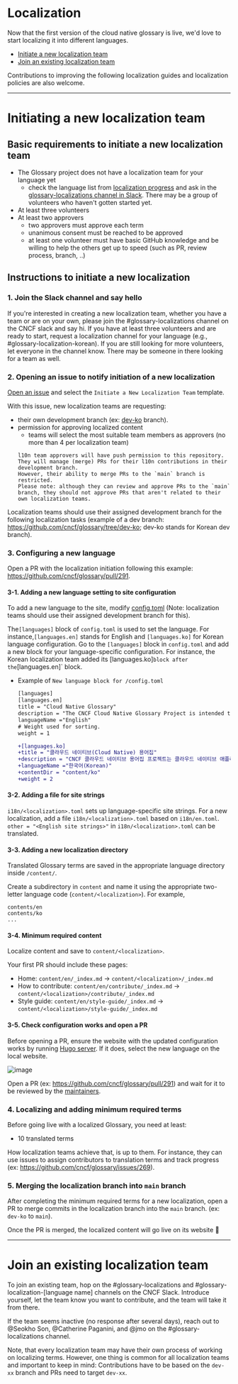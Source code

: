 # Localization

Now that the first version of the cloud native glossary is live,
we'd love to start localizing it into different languages. 

 - [Initiate a new localization team](#initiating-a-new-localization-team)
 - [Join an existing localization team](#join-an-existing-localization-team)

Contributions to improving the following localization guides and localization policies are also welcome.

---

# Initiating a new localization team

## Basic requirements to initiate a new localization team

- The Glossary project does not have a localization team for your language yet
  - check the language list from [localization progress](https://github.com/cncf/glossary/projects/2) and ask in the [glossary-localizations channel in Slack](https://cloud-native.slack.com/archives/C02N2RGFXDF). There may be a group of volunteers who haven't gotten started yet.
- At least three volunteers
- At least two approvers 
  - two approvers must approve each term
  - unanimous consent must be reached to be approved 
  - at least one volunteer must have basic GitHub knowledge and be willing to help the others get up to speed (such as PR, review process, branch, ..)

## Instructions to initiate a new localization

### 1. Join the Slack channel and say hello

If you're interested in creating a new localization team, whether you have a team or are on your own, please join the #glossary-localizations channel on the CNCF slack and say hi. If you have at least three volunteers and are ready to start, request a localization channel for your language (e.g., #glossary-localization-korean). If you are still looking for more volunteers, let everyone in the channel know. There may be someone in there looking for a team as well. 

### 2. Opening an issue to notify initiation of a new localization 

[Open an issue](https://github.com/cncf/glossary/issues/new/choose) 
and select the `Initiate a New Localization Team` template.

With this issue, new localization teams are requesting:
 - their own development branch (ex: [dev-ko](https://github.com/cncf/glossary/tree/dev-ko) branch). 
 - permission for approving localized content
   - teams will select the most suitable team members as approvers (no more than 4 per localization team)
   ```
   l10n team approvers will have push permission to this repository.
   They will manage (merge) PRs for their l10n contributions in their development branch.
   However, their ability to merge PRs to the `main` branch is restricted.
   Please note: although they can review and approve PRs to the `main` branch, they should not approve PRs that aren't related to their own localization teams.
   ``` 

Localization teams should use their assigned development branch for the following localization tasks (example of a dev branch: https://github.com/cncf/glossary/tree/dev-ko; dev-ko stands for Korean dev branch). 

### 3. Configuring a new language

Open a PR with the localization initiation following this example: https://github.com/cncf/glossary/pull/291.



#### 3-1. Adding a new language setting to site configuration

To add a new language to the site, modify [config.toml](https://github.com/cncf/glossary/blob/main/config.toml#L54) (Note: localization teams should use their assigned development branch for this).

The`[languages]` block of `config.toml` is used to set the language. For instance,`[languages.en]` stands for English and `[languages.ko]` for Korean language configuration. Go to the `[languages]` block in `config.toml` and add a new block for your language-specific configuration. For instance, the Korean localization team added its [languages.ko]` block after the `[languages.en]` block.

- Example of `New language block for /config.toml`
  ```diff
  [languages]
  [languages.en]
  title = "Cloud Native Glossary"
  description = "The CNCF Cloud Native Glossary Project is intended to be used as a reference for common terms used when talking about cloud native applications."
  languageName ="English"
  # Weight used for sorting.
  weight = 1
  
  +[languages.ko]
  +title = "클라우드 네이티브(Cloud Native) 용어집"
  +description = "CNCF 클라우드 네이티브 용어집 프로젝트는 클라우드 네이티브 애플리케이션에 대한 대화를 나눌 때 공통의 용어를 참조하여 사용하도록 하는 목적을 가지고 있다."
  +languageName ="한국어(Korean)"
  +contentDir = "content/ko"
  +weight = 2
  ```

#### 3-2. Adding a file for site strings

`i18n/<localization>.toml` sets up language-specific site strings.
For a new localization, add a file `i18n/<localization>.toml` based on `i18n/en.toml`.
`other = "<English site strings>"` in `i18n/<localization>.toml` can be translated.

#### 3-3. Adding a new localization directory

Translated Glossary terms are saved in the appropriate language directory inside `/content/`.

Create a subdirectory in `content` and name it using the appropriate two-letter language code (`content/<localization>`).
For example, 
```
contents/en
contents/ko
...
```

#### 3-4. Minimum required content

Localize content and save to `content/<localization>`.

Your first PR should include these pages: 

 - Home: `content/en/_index.md` -> `content/<localization>/_index.md`
 - How to contribute: `content/en/contribute/_index.md` -> `content/<localization>/contribute/_index.md`
 - Style guide: `content/en/style-guide/_index.md` -> `content/<localization>/style-guide/_index.md`

#### 3-5. Check configuration works and open a PR

Before opening a PR, ensure the website with the updated configuration works by running [Hugo server](https://github.com/cncf/glossary#setting-up-a-local-instance). If it does, select the new language on the local website.

![image](https://user-images.githubusercontent.com/5966944/150203331-c535a95c-c36e-4c01-85a8-5261ce6f70de.png)

Open a PR (ex: https://github.com/cncf/glossary/pull/291) and wait for it to be reviewed by the [maintainers](https://github.com/cncf/glossary/blob/main/CODEOWNERS#L6).

### 4. Localizing and adding minimum required terms

Before going live with a localized Glossary, you need at least:

 - 10 translated terms

How localization teams achieve that, is up to them. For instance, they can use issues to assign contributors to translation terms and track progress (ex: https://github.com/cncf/glossary/issues/269).

### 5. Merging the localization branch into `main` branch

After completing the minimum required terms for a new localization, open a PR to merge commits in the localization branch into the `main` branch. (ex: `dev-ko` to `main`).

Once the PR is merged, the localized content will go live on its website 🎉

---

# Join an existing localization team

To join an existing team, hop on the #glossary-localizations and #glossary-localization-[language name] channels on the CNCF Slack. Introduce yourself, let the team know you want to contribute, and the team will take it from there.

If the team seems inactive (no response after several days), reach out to @Seokho Son, @Catherine Paganini, and @jmo on the #glossary-localizations channel.  

Note, that every localization team may have their own process of working on localizing terms. However, one thing is common for all localization teams and important to keep in mind: Contributions have to be based on the `dev-xx` branch and PRs need to target `dev-xx`.
